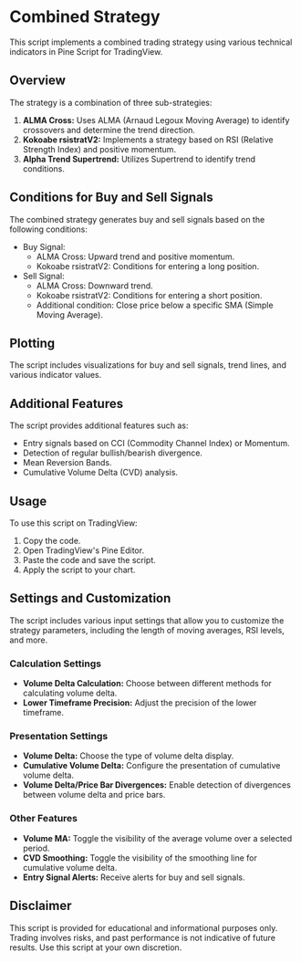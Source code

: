 # Combined Strategy

This script implements a combined trading strategy using various technical indicators in Pine Script for TradingView.

## Overview

The strategy is a combination of three sub-strategies:
1. **ALMA Cross:** Uses ALMA (Arnaud Legoux Moving Average) to identify crossovers and determine the trend direction.
2. **Kokoabe rsistratV2:** Implements a strategy based on RSI (Relative Strength Index) and positive momentum.
3. **Alpha Trend Supertrend:** Utilizes Supertrend to identify trend conditions.

## Conditions for Buy and Sell Signals

The combined strategy generates buy and sell signals based on the following conditions:

- Buy Signal:
  - ALMA Cross: Upward trend and positive momentum.
  - Kokoabe rsistratV2: Conditions for entering a long position.
- Sell Signal:
  - ALMA Cross: Downward trend.
  - Kokoabe rsistratV2: Conditions for entering a short position.
  - Additional condition: Close price below a specific SMA (Simple Moving Average).

## Plotting

The script includes visualizations for buy and sell signals, trend lines, and various indicator values.

## Additional Features

The script provides additional features such as:
- Entry signals based on CCI (Commodity Channel Index) or Momentum.
- Detection of regular bullish/bearish divergence.
- Mean Reversion Bands.
- Cumulative Volume Delta (CVD) analysis.

## Usage

To use this script on TradingView:
1. Copy the code.
2. Open TradingView's Pine Editor.
3. Paste the code and save the script.
4. Apply the script to your chart.

## Settings and Customization

The script includes various input settings that allow you to customize the strategy parameters, including the length of moving averages, RSI levels, and more.

### Calculation Settings

- **Volume Delta Calculation:** Choose between different methods for calculating volume delta.
- **Lower Timeframe Precision:** Adjust the precision of the lower timeframe.

### Presentation Settings

- **Volume Delta:** Choose the type of volume delta display.
- **Cumulative Volume Delta:** Configure the presentation of cumulative volume delta.
- **Volume Delta/Price Bar Divergences:** Enable detection of divergences between volume delta and price bars.

### Other Features

- **Volume MA:** Toggle the visibility of the average volume over a selected period.
- **CVD Smoothing:** Toggle the visibility of the smoothing line for cumulative volume delta.
- **Entry Signal Alerts:** Receive alerts for buy and sell signals.

## Disclaimer

This script is provided for educational and informational purposes only. Trading involves risks, and past performance is not indicative of future results. Use this script at your own discretion.
